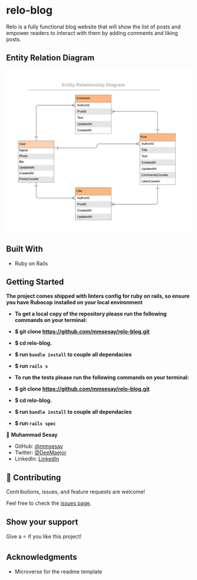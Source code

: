 # relo-blog
Relo is a fully functional blog website that will show the list of posts and empower readers to interact with them by adding comments and liking posts.

## Entity Relation Diagram
![](./public/images/blog_app_erd.png) 

## Built With

- Ruby on Rails

## Getting Started

**The project comes shipped with linters config for ruby on rails, so ensure you have Rubocop**
**installed on your local environment**

- **To get a local copy of the repository please run the following commands on your terminal:**
- **$ git clone https://github.com/mmsesay/relo-blog.git**
- **$ cd relo-blog.**
- **$ run `bundle install` to couple all dependacies**
- **$ run `rails s`**

- **To run the tests please run the following commands on your terminal:**
- **$ git clone https://github.com/mmsesay/relo-blog.git**
- **$ cd relo-blog.**
- **$ run `bundle install` to couple all dependacies**
- **$ run `rails spec`**

👤 **Muhammad Sesay**

- GitHub: [@mmsesay](https://github.com/mmsesay)
- Twitter: [@DeeMaejor](https://twitter.com/DeeMaejor)
- LinkedIn: [LinkedIn](https://linkedin.com/in/muhammad-m-sesay)


## 🤝 Contributing

Contributions, issues, and feature requests are welcome!

Feel free to check the [issues page](../../issues/).

## Show your support

Give a ⭐️ if you like this project!

## Acknowledgments
- Microverse for the readme template